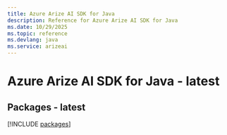 ```yaml
---
title: Azure Arize AI SDK for Java
description: Reference for Azure Arize AI SDK for Java
ms.date: 10/29/2025
ms.topic: reference
ms.devlang: java
ms.service: arizeai
---
```

# Azure Arize AI SDK for Java - latest
## Packages - latest
[!INCLUDE [packages](arize-ai-index.md)]